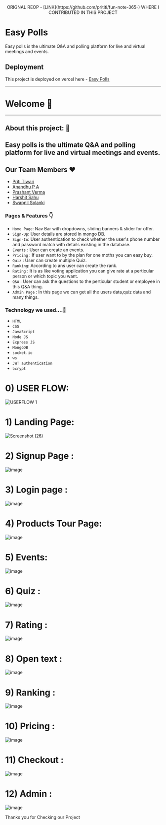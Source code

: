 <p align="center"> ORIGNAL REOP - [LINK](https://github.com/prititi/fun-note-365-) WHERE I CONTRIBUTED IN THIS PROJECT </p>

# Easy Polls
Easy polls is the ultimate Q&A and polling platform for live and virtual meetings and events.


## Deployment

This project is deployed on vercel here - [Easy Polls](https://fun-note-365-fsps.vercel.app/)



---

# Welcome 👋

---

## About this project: 🙌

Easy polls is the ultimate Q&A and polling platform for live and virtual meetings and events.
---

## Our Team Members ❤️
- [Priti Tiwari](https://www.linkedin.com/in/priti-tiwari-5149b8255/)
- [Anandhu P A](https://www.linkedin.com/in/anandhu-p-a-953a30231/)
- [Prashant Verma](https://www.linkedin.com/in/prashant-verma-b44738178/)
- [Harshit Sahu]()
- [Swapnil Solanki]()

### Pages & Features 👇

- `Home Page`: Nav Bar with dropdowns, sliding banners & slider for offer.
- `Sign-Up`: User details are stored in mongo DB.
- `Sign-In`: User authentication to check whether the user's phone number and password match with details existing in the database.
- `Events` : User can create an events.
- `Pricing` : If user want to by the plan for one moths you can easy buy.
- `Quiz` : User can create multiple Quiz.
- `Ranking`: According to ans user can create the rank.
- `Rating` : It is as like voting application you can give rate at a perticular person or which topic you want.
- `Q&A` : User can ask the questions to the perticular student or employee in this Q&A thing.
- `Admin Page` : In this page we can get all the users data,quiz data and many things.



### Technology we used....🔧

- `HTML` 
- `CSS` 
- `JavaScript`
- `Node JS`
- `Express JS`
- `MongoDB` 
- `socket.io`
- `ws`
- `JWT authentication`
- `bcrypt`

# 0) USER FLOW:

![USERFLOW 1](https://user-images.githubusercontent.com/115460521/230265186-f477a162-a49b-4229-b440-48cda1f31bb1.png)


# 1) Landing Page:

![Screenshot (26)](https://user-images.githubusercontent.com/115460521/229415801-c8196852-907d-492f-8f1b-8c51cdd2d4b9.png)


# 2) Signup Page :
![image](https://user-images.githubusercontent.com/115460521/229418120-b18ce2fc-75bf-4099-bbf9-216f2575f9c2.png)

# 3) Login page :
![image](https://user-images.githubusercontent.com/115460521/229418052-d1276a5b-7574-433b-93ce-f6e25970c4d2.png)


# 4) Products Tour Page:

![image](https://user-images.githubusercontent.com/115460521/229415938-04462898-8844-4903-94cd-3cbc93d9eba4.png)

# 5) Events:

![image](https://user-images.githubusercontent.com/115460521/229416059-1a032262-081d-42ca-8b20-97d6d9bf6a66.png)

# 6)  Quiz :

![image](https://user-images.githubusercontent.com/115460521/229416129-2b8a10f1-af54-431e-a100-fce7f5faa639.png)

# 7) Rating :

![image](https://user-images.githubusercontent.com/115460521/229416206-000885e3-16c0-4b63-972c-234ee69a94e3.png)

# 8) Open text :

![image](https://user-images.githubusercontent.com/115460521/229416413-8e70cd65-0496-402d-a99e-ea9b75490d6a.png)


# 9) Ranking :
![image](https://user-images.githubusercontent.com/115460521/229418898-632bd996-224d-4fbc-8c5a-218ac95c7bbe.png)


# 10) Pricing :
![image](https://user-images.githubusercontent.com/115460521/229418314-afaba827-c1b5-4b7b-8ff5-db2347d93883.png)

# 11) Checkout :
![image](https://user-images.githubusercontent.com/115460521/229418472-f98f6a13-be0e-4a2c-ae70-b683f9e2ea17.png)

# 12) Admin :

![image](https://user-images.githubusercontent.com/115460521/229418246-4ab43d2e-1a4a-4f85-b065-ba25f70d3b56.png)




Thanks you for Checking our Project
